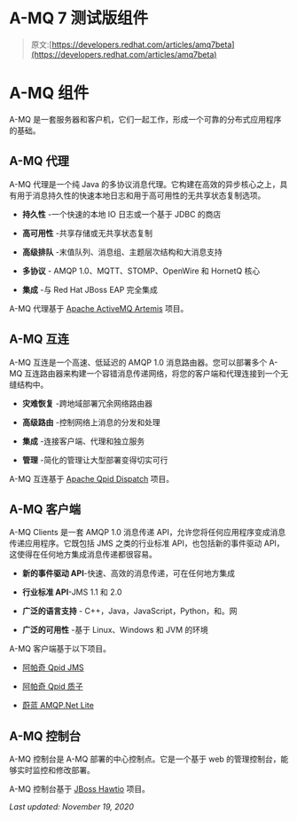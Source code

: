 # A-MQ 7 测试版组件

> 原文:[https://developers.redhat.com/articles/amq7beta](https://developers.redhat.com/articles/amq7beta)

# A-MQ 组件

A-MQ 是一套服务器和客户机，它们一起工作，形成一个可靠的分布式应用程序的基础。

## A-MQ 代理

A-MQ 代理是一个纯 Java 的多协议消息代理。它构建在高效的异步核心之上，具有用于消息持久性的快速本地日志和用于高可用性的无共享状态复制选项。

*   **持久性** -一个快速的本地 IO 日志或一个基于 JDBC 的商店

*   **高可用性** -共享存储或无共享状态复制

*   **高级排队** -末值队列、消息组、主题层次结构和大消息支持

*   **多协议** - AMQP 1.0、MQTT、STOMP、OpenWire 和 HornetQ 核心

*   **集成** -与 Red Hat JBoss EAP 完全集成

A-MQ 代理基于 [Apache ActiveMQ Artemis](https://activemq.apache.org/artemis/) 项目。

## A-MQ 互连

A-MQ 互连是一个高速、低延迟的 AMQP 1.0 消息路由器。您可以部署多个 A-MQ 互连路由器来构建一个容错消息传递网络，将您的客户端和代理连接到一个无缝结构中。

*   **灾难恢复** -跨地域部署冗余网络路由器

*   **高级路由** -控制网络上消息的分发和处理

*   **集成** -连接客户端、代理和独立服务

*   **管理** -简化的管理让大型部署变得切实可行

A-MQ 互连基于 [Apache Qpid Dispatch](https://qpid.apache.org/components/dispatch-router/index.html) 项目。

## A-MQ 客户端

A-MQ Clients 是一套 AMQP 1.0 消息传递 API，允许您将任何应用程序变成消息传递应用程序。它既包括 JMS 之类的行业标准 API，也包括新的事件驱动 API，这使得在任何地方集成消息传递都很容易。

*   **新的事件驱动 API**-快速、高效的消息传递，可在任何地方集成

*   **行业标准 API**-JMS 1.1 和 2.0

*   **广泛的语言支持** - C++，Java，JavaScript，Python，和。网

*   **广泛的可用性** -基于 Linux、Windows 和 JVM 的环境

A-MQ 客户端基于以下项目。

*   [阿帕奇 Qpid JMS](https://qpid.apache.org/components/jms/index.html)

*   [阿帕奇 Qpid 质子](https://qpid.apache.org/proton/index.html)

*   [蔚蓝 AMQP.Net Lite](https://github.com/Azure/amqpnetlite)

## A-MQ 控制台

A-MQ 控制台是 A-MQ 部署的中心控制点。它是一个基于 web 的管理控制台，能够实时监控和修改部署。

A-MQ 控制台基于 [JBoss Hawtio](http://hawt.io/) 项目。

*Last updated: November 19, 2020*
